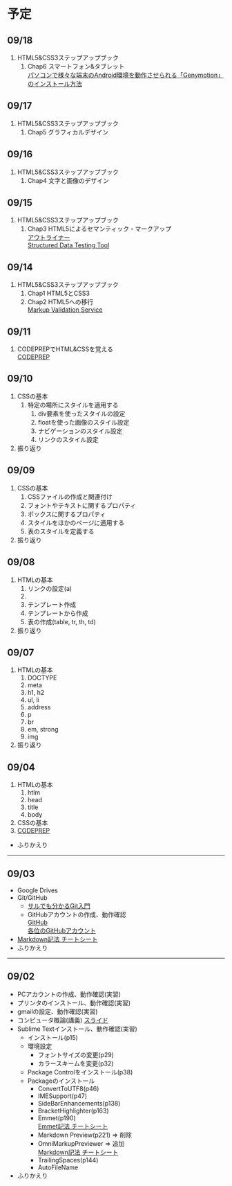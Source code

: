 # 予定

## 09/18

1. HTML5&CSS3ステップアップブック
	1. Chap6 スマートフォン&タブレット  
	<a href="http://nelog.jp/genymotion-install" target="_blank">パソコンで様々な端末のAndroid環境を動作させられる「Genymotion」のインストール方法</a>

## 09/17

1. HTML5&CSS3ステップアップブック
	1. Chap5 グラフィカルデザイン

## 09/16

1. HTML5&CSS3ステップアップブック
	1. Chap4 文字と画像のデザイン

## 09/15

1. HTML5&CSS3ステップアップブック
	1. Chap3 HTML5によるセマンティック・マークアップ  
	<a href="http://gsnedders.html5.org/outliner/" target="_blank">アウトライナー</a>  
	<a href="https://developers.google.com/structured-data/testing-tool/">Structured Data Testing Tool</a>  

## 09/14

1. HTML5&CSS3ステップアップブック
	1. Chap1 HTML5とCSS3
	1. Chap2 HTML5への移行  
	<a href="http://validator.w3.org/" target="_blank">Markup Validation Service</a>

## 09/11

1. CODEPREPでHTML&CSSを覚える  
<a href="http://codeprep.jp/ja" target="_blank">CODEPREP</a>

## 09/10

1. CSSの基本
	1. 特定の場所にスタイルを適用する
		1. div要素を使ったスタイルの設定
		1. floatを使った画像のスタイル設定
		1. ナビゲーションのスタイル設定
		1. リンクのスタイル設定
1. 振り返り

## 09/09

1. CSSの基本
	1. CSSファイルの作成と関連付け
	1. フォントやテキストに関するプロパティ
	1. ボックスに関するプロパティ
	1. スタイルをほかのページに適用する
	1. 表のスタイルを定義する
1. 振り返り

## 09/08

1. HTMLの基本
	1. リンクの設定(a)
	1. <!-- コメント -->
	1. テンプレート作成
	1. テンプレートから作成
	1. 表の作成(table, tr, th, td)
1. 振り返り

## 09/07

1. HTMLの基本
	1. DOCTYPE
	1. meta
	1. h1, h2
	1. ul, li
	1. address
	1. p
	1. br
	1. em, strong
	1. img
1. 振り返り

## 09/04

1. HTMLの基本
	1. htlm
	1. head
	1. title
	1. body
1. CSSの基本
1. <a href="http://codeprep.jp/ja" target="_blank">CODEPREP</a>
- ふりかえり

---

## 09/03

- Google Drives
- Git/GitHub
	- <a href="http://www.backlog.jp/git-guide/" target="_blank">サルでも分かるGit入門</a>
	- GitHubアカウントの作成、動作確認  
	<a href="https://github.com/" target="_blank">GitHub</a>  
	<a href="https://github.com/wp15000/list/blob/master/list.md">各位のGitHubアカウント</a>
- <a href="https://help.github.com/articles/github-flavored-markdown/" target="_blank">Markdown記法 チートシート</a>
- ふりかえり

---

## 09/02

- PCアカウントの作成、動作確認(実習)
- プリンタのインストール、動作確認(実習)
- gmailの設定、動作確認(実習)
- コンピュータ概論(講義)  <a href="http://www.slideshare.net/kkyama/20130225-16726615" target="_blank">スライド</a>
- Sublime Textインストール、動作確認(実習)
	- インストール(p15)
	- 環境設定
		- フォントサイズの変更(p29)
		- カラースキームを変更(p32)
	- Package Controlをインストール(p38)
	- Packageのインストール
		- ConvertToUTF8(p46)
		- IMESupport(p47)
		- SideBarEnhancements(p138)
		- BracketHighlighter(p163)
		- Emmet(p190)  
		<a href="http://docs.emmet.io/cheat-sheet/" target="_blank">Emmet記法 チートシート</a>
		- Markdown Preview(p221) => 削除
		- OmniMarkupPreviewer => 追加  
		<a href="https://help.github.com/articles/github-flavored-markdown/" target="_blank">Markdown記法 チートシート</a>
		- TrailingSpaces(p144)
		- AutoFileName
- ふりかえり